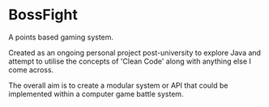 BossFight
=========

A points based gaming system.

Created as an ongoing personal project post-university to explore Java 
and attempt to utilise the concepts of 'Clean Code' along with anything else I
come across.

The overall aim is to create a modular system or 
API that could be implemented within a computer game battle system.
